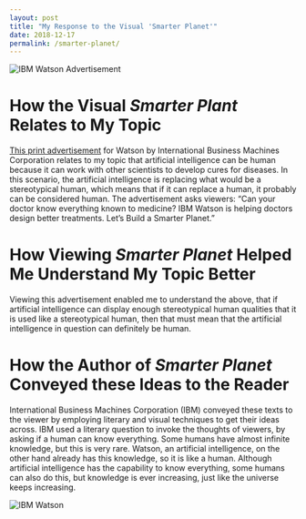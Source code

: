 ```yaml
---
layout: post
title: "My Response to the Visual 'Smarter Planet'"
date: 2018-12-17
permalink: /smarter-planet/
---
```


![IBM Watson Advertisement](https://static1.squarespace.com/static/5374da9ce4b0aefc671b4754/55625148e4b0b17b14636b32/5562514ae4b0ebbd3eaa21a7/1432506698807/All_Vertical_SmarterPlanet_Layouts9.jpg?format=2500w)

# How the Visual *Smarter Plant* Relates to My Topic

[This print advertisement](https://static1.squarespace.com/static/5374da9ce4b0aefc671b4754/55625148e4b0b17b14636b32/5562514ae4b0ebbd3eaa21a7/1432506698807/All_Vertical_SmarterPlanet_Layouts9.jpg?format=2500w) for Watson by International Business Machines Corporation relates to my topic that artificial intelligence can be human because it can work with other scientists to develop cures for diseases.
In this scenario, the artificial intelligence is replacing what would be a stereotypical human, which means that if it can replace a human, it probably can be considered human.
The advertisement asks viewers: “Can your doctor know everything known to medicine? IBM Watson is helping doctors design better treatments. Let’s Build a Smarter Planet.”

# How Viewing *Smarter Planet* Helped Me Understand My Topic Better

Viewing this advertisement enabled me to understand the above, that if artificial intelligence can display enough stereotypical human qualities that it is used like a stereotypical human, then that must mean that the artificial intelligence in question can definitely be human.

# How the Author of *Smarter Planet* Conveyed these Ideas to the Reader

International Business Machines Corporation (IBM) conveyed these texts to the viewer by employing literary and visual techniques to get their ideas across.
IBM used a literary question to invoke the thoughts of viewers, by asking if a human can know everything.
Some humans have almost infinite knowledge, but this is very rare.
Watson, an artificial intelligence, on the other hand already has this knowledge, so it is like a human.
Although artificial intelligence has the capability to know everything, some humans can also do this, but knowledge is ever increasing, just like the universe keeps increasing.

![IBM Watson](https://upload.wikimedia.org/wikipedia/commons/2/22/IBM_Watson.PNG)
